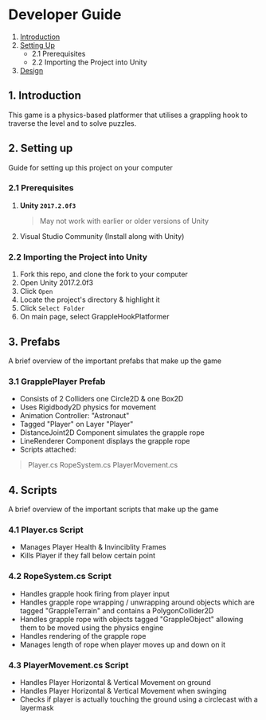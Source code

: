 # Developer Guide
1. [Introduction](#introduction)
2. [Setting Up](#setting-up)
    * 2.1 Prerequisites
    * 2.2 Importing the Project into Unity
3. [Design](#design)

## 1. Introduction
This game is a physics-based platformer that utilises a grappling hook to traverse the level and to solve puzzles.

## 2. Setting up
Guide for setting up this project on your computer

### 2.1 Prerequisites

1. **Unity `2017.2.0f3`**<br>
   > May not work with earlier or older versions of Unity
2. Visual Studio Community (Install along with Unity)

### 2.2 Importing the Project into Unity

1. Fork this repo, and clone the fork to your computer
2. Open Unity 2017.2.0f3
3. Click `Open`
5. Locate the project's directory & highlight it
6. Click `Select Folder`
7. On main page, select GrappleHookPlatformer 

## 3. Prefabs
A brief overview of the important prefabs that make up the game

### 3.1 GrapplePlayer Prefab
- Consists of 2 Colliders one Circle2D & one Box2D
- Uses Rigidbody2D physics for movement
- Animation Controller: "Astronaut"
- Tagged "Player" on Layer "Player"
- DistanceJoint2D Component simulates the grapple rope
- LineRenderer Component displays the grapple rope
- Scripts attached:
> Player.cs
> RopeSystem.cs
> PlayerMovement.cs


## 4. Scripts
A brief overview of the important scripts that make up the game

### 4.1 Player.cs Script
- Manages Player Health & Invinciblity Frames
- Kills Player if they fall below certain point

### 4.2 RopeSystem.cs Script
- Handles grapple hook firing from player input
- Handles grapple rope wrapping / unwrapping around objects which are tagged "GrappleTerrain" and contains a PolygonCollider2D
- Handles grapple rope with objects tagged "GrappleObject" allowing them to be moved using the physics engine
- Handles rendering of the grapple rope
- Manages length of rope when player moves up and down on it


### 4.3 PlayerMovement.cs Script
- Handles Player Horizontal & Vertical Movement on ground
- Handles Player Horizontal & Vertical Movement when swinging
- Checks if player is actually touching the ground using a circlecast with a layermask
